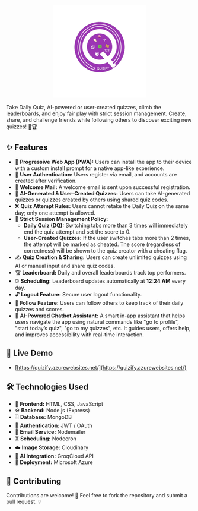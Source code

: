 <div align="center">
  <img src="/public/logo.png" width="250" height="250">
</div>

Take Daily Quiz, AI-powered or user-created quizzes, climb the leaderboards, and enjoy fair play with strict session management. Create, share, and challenge friends while following others to discover exciting new quizzes! 🎯🏆

## ✨ Features
- 📲 **Progressive Web App (PWA):** Users can install the app to their device with a custom install prompt for a native app-like experience.
- 🔐 **User Authentication:** Users register via email, and accounts are created after verification.
- 📩 **Welcome Mail:** A welcome email is sent upon successful registration.
- 🧠 **AI-Generated & User-Created Quizzes:** Users can take AI-generated quizzes or quizzes created by others using shared quiz codes.
- ❌ **Quiz Attempt Rules:** Users cannot retake the Daily Quiz on the same day; only one attempt is allowed.
- 🔄 **Strict Session Management Policy:**
  - **Daily Quiz (DQ):** Switching tabs more than 3 times will immediately end the quiz attempt and set the score to 0.
  - **User-Created Quizzes:** If the user switches tabs more than 2 times, the attempt will be marked as cheated. The score (regardless of correctness) will be shown to the quiz creator with a cheating flag.
- ✍️ **Quiz Creation & Sharing:** Users can create unlimited quizzes using AI or manual input and share quiz codes.
- 🏆 **Leaderboard:** Daily and overall leaderboards track top performers.
- ⏰ **Scheduling:** Leaderboard updates automatically at **12:24 AM** every day.
- 🔓 **Logout Feature:** Secure user logout functionality.
- 👥 **Follow Feature:** Users can follow others to keep track of their daily quizzes and scores.
- 🤖 **AI-Powered Chatbot Assistant:** A smart in-app assistant that helps users navigate the app using natural commands like "go to profile", "start today’s quiz", "go to my quizzes", etc. It guides users, offers help, and improves accessibility with real-time interaction.

## 🚀 Live Demo
- [https://quizify.azurewebsites.net/](https://quizify.azurewebsites.net/)

## 🛠 Technologies Used
- 🎨 **Frontend:** HTML, CSS, JavaScript
- ⚙️ **Backend:** Node.js (Express)
- 🗄 **Database:** MongoDB
- 🔑 **Authentication:** JWT / OAuth
- 📧 **Email Service:** Nodemailer
- ⏳ **Scheduling:** Nodecron
- ☁️ **Image Storage:** Cloudinary
- 🧠 **AI Integration:** GroqCloud API
- 🚀 **Deployment:** Microsoft Azure

## 🤝 Contributing
Contributions are welcome! 
🎉 Feel free to fork the repository and submit a pull request. 💡